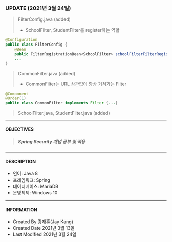 ### UPDATE (2021년 3월 24일)
>FilterConfig.java (added)
>- SchoolFilter, StudentFilter를 register하는 역할

```java
@Configuration
public class FilterConfig {
    @Bean
    public FilterRegistrationBean<SchoolFilter> schoolFilterFilterRegistrationBean() {...}
    ...
}
```

>CommonFilter.java (added)
>- CommonFilter는 URL 상관없이 항상 거쳐가는 Filter

```java
@Component
@Order(1)
public class CommonFilter implements Filter {...}
```

>SchoolFilter.java, StudentFilter.java (added)

- - -
#### OBJECTIVES
>##### Spring Security 개념 공부 및 적용
- - -
#### DESCRIPTION
- 언어: Java 8
- 프레임워크: Spring
- 데이터베이스: MariaDB
- 운영체제: Windows 10
- - -
#### INFORMATION
- Created By 강재훈(Jay Kang)
- Created Date 2021년 3월 13일
- Last Modified 2021년 3월 24일

